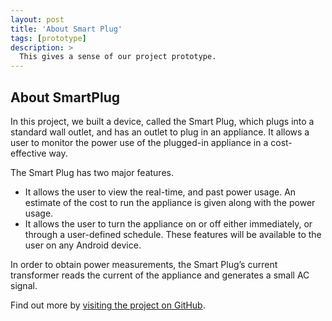 ```yaml
---
layout: post
title: 'About Smart Plug'
tags: [prototype]
description: >
  This gives a sense of our project prototype.
---
```


## About SmartPlug

In this project, we built a device, called the Smart Plug, which plugs into a standard wall outlet, and has an outlet to plug in an appliance. It allows a user to monitor the power use of the plugged-in appliance in a cost-effective way.

The Smart Plug has two major features.

 * It allows the user to view the real-time, and past power usage. An estimate of the cost to run the appliance is given along with the power usage.
 * It allows the user to turn the appliance on or off either immediately, or through a user-defined schedule. These features will be available to the user on any Android device.

In order to obtain power measurements, the Smart Plug’s current transformer reads the current of the appliance and generates a small AC signal. 


Find out more by [visiting the project on GitHub](https://github.com/Namredla/NP-Smart-Plug-2016).
